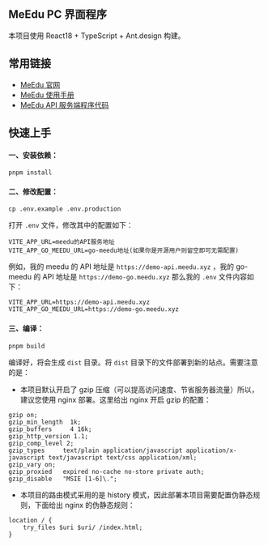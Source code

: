 ## MeEdu PC 界面程序

本项目使用 React18 + TypeScript + Ant.design 构建。

## 常用链接

- [MeEdu 官网](https://meedu.vip)
- [MeEdu 使用手册](https://www.yuque.com/meedu/fvvkbf)
- [MeEdu API 服务端程序代码](https://github.com/Qsnh/meedu)

## 快速上手

#### 一、安装依赖：

```
pnpm install
```

#### 二、修改配置：

```
cp .env.example .env.production
```

打开 `.env` 文件，修改其中的配置如下：

```
VITE_APP_URL=meedu的API服务地址
VITE_APP_GO_MEEDU_URL=go-meedu地址(如果你是开源用户则留空即可无需配置)
```

例如，我的 meedu 的 API 地址是 `https://demo-api.meedu.xyz` ，我的 go-meedu 的 API 地址是 `https://demo-go.meedu.xyz` 那么我的 `.env` 文件内容如下：

```
VITE_APP_URL=https://demo-api.meedu.xyz
VITE_APP_GO_MEEDU_URL=https://demo-go.meedu.xyz
```

#### 三、编译：

```
pnpm build
```

编译好，将会生成 `dist` 目录。将 `dist` 目录下的文件部署到新的站点。需要注意的是：

- 本项目默认开启了 gzip 压缩（可以提高访问速度、节省服务器流量）所以，建议您使用 nginx 部署。这里给出 nginx 开启 gzip 的配置：

```
gzip on;
gzip_min_length  1k;
gzip_buffers     4 16k;
gzip_http_version 1.1;
gzip_comp_level 2;
gzip_types     text/plain application/javascript application/x-javascript text/javascript text/css application/xml;
gzip_vary on;
gzip_proxied   expired no-cache no-store private auth;
gzip_disable   "MSIE [1-6]\.";
```

- 本项目的路由模式采用的是 history 模式，因此部署本项目需要配置伪静态规则，下面给出 nginx 的伪静态规则：

```
location / {
    try_files $uri $uri/ /index.html;
}
```
